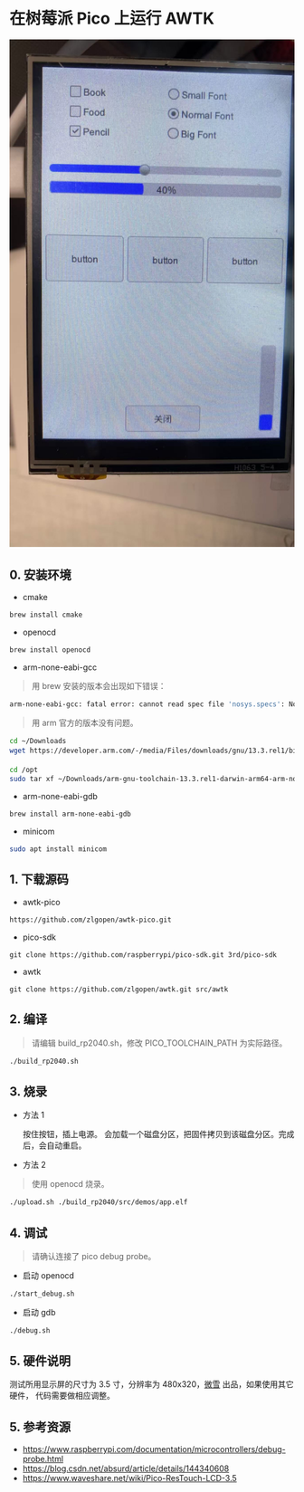 # 在树莓派 Pico 上运行 AWTK

![pico](docs/images/pico_ui.jpg)

## 0. 安装环境

* cmake

```sh
brew install cmake
```

* openocd

```sh
brew install openocd
```

* arm-none-eabi-gcc

> 用 brew 安装的版本会出现如下错误：

```sh
arm-none-eabi-gcc: fatal error: cannot read spec file 'nosys.specs': No such file or directory
```

> 用 arm 官方的版本没有问题。
```sh
cd ~/Downloads
wget https://developer.arm.com/-/media/Files/downloads/gnu/13.3.rel1/binrel/arm-gnu-toolchain-13.3.rel1-darwin-arm64-arm-none-eabi.tar.xz

cd /opt
sudo tar xf ~/Downloads/arm-gnu-toolchain-13.3.rel1-darwin-arm64-arm-none-eabi.tar.xz
```

* arm-none-eabi-gdb

```sh
brew install arm-none-eabi-gdb
```

* minicom

```sh
sudo apt install minicom
```

## 1. 下载源码

* awtk-pico

```sh
https://github.com/zlgopen/awtk-pico.git
```

* pico-sdk

```
git clone https://github.com/raspberrypi/pico-sdk.git 3rd/pico-sdk
```

* awtk

```
git clone https://github.com/zlgopen/awtk.git src/awtk
```

## 2. 编译

> 请编辑 build_rp2040.sh，修改 PICO\_TOOLCHAIN\_PATH 为实际路径。

```sh
./build_rp2040.sh
```

## 3. 烧录

* 方法 1

  按住按钮，插上电源。 会加载一个磁盘分区，把固件拷贝到该磁盘分区。完成后，会自动重启。

* 方法 2

> 使用 openocd 烧录。

```sh
./upload.sh ./build_rp2040/src/demos/app.elf
```

## 4. 调试

> 请确认连接了 pico debug probe。

* 启动 openocd

```sh
./start_debug.sh 
```

* 启动 gdb

```sh
./debug.sh 
```

## 5. 硬件说明

测试所用显示屏的尺寸为 3.5 寸，分辨率为 480x320，[微雪](https://www.waveshare.net/wiki/Pico-ResTouch-LCD-3.5) 出品，如果使用其它硬件， 代码需要做相应调整。

## 5. 参考资源

* https://www.raspberrypi.com/documentation/microcontrollers/debug-probe.html
* https://blog.csdn.net/absurd/article/details/144340608
* https://www.waveshare.net/wiki/Pico-ResTouch-LCD-3.5
  